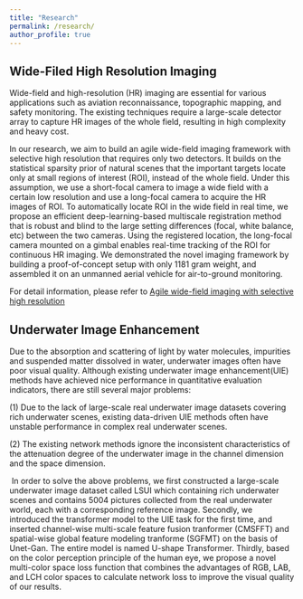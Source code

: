 ```yaml
---
title: "Research"
permalink: /research/
author_profile: true
---
```


## Wide-Filed High Resolution Imaging
 Wide-field and high-resolution (HR) imaging are essential for various applications such as aviation reconnaissance, topographic mapping, and safety monitoring. The existing techniques require a large-scale detector array to capture HR images of the whole field, resulting in high complexity and heavy cost. 

In our research, we aim to build an agile wide-field imaging framework with selective high resolution that requires only two detectors. It builds on the statistical sparsity prior of natural scenes that the important targets locate only at small regions of interest (ROI), instead of the whole field. Under this assumption, we use a short-focal camera to image a wide field with a certain low resolution and use a long-focal camera to acquire the HR images of ROI. To automatically locate ROI in the wide field in real time, we propose an efficient deep-learning-based multiscale registration method that is robust and blind to the large setting differences (focal, white balance, etc) between the two cameras. Using the registered location, the long-focal camera mounted on a gimbal enables real-time tracking of the ROI for continuous HR imaging. We demonstrated the novel imaging framework by building a proof-of-concept setup with only 1181 gram weight, and assembled it on an unmanned aerial vehicle for air-to-ground monitoring. 

For detail information, please refer to [Agile wide-field imaging with selective high resolution](https://www.osapublishing.org/oe/fulltext.cfm?uri=oe-29-22-35602)



##  Underwater Image Enhancement
Due to the absorption and scattering of light by water molecules, impurities and suspended matter dissolved in water, underwater images often have poor visual quality. Although existing underwater image enhancement(UIE) methods have achieved nice performance in quantitative evaluation indicators, there are still several major problems:

(1) Due to the lack of large-scale real underwater image datasets covering rich underwater scenes, existing data-driven UIE methods often have unstable performance in complex real underwater scenes.

(2) The existing network methods ignore the inconsistent characteristics of the attenuation degree of the underwater image in the channel dimension and the space dimension.

​	In order to solve the above problems, we first constructed a large-scale underwater image dataset called LSUI  which containing rich underwater scenes and contains 5004 pictures collected from the real underwater world, each with a corresponding reference image. Secondly, we introduced the transformer model to the UIE task for the first time, and inserted channel-wise multi-scale feature fusion tranformer (CMSFFT) and spatial-wise global feature modeling tranforme (SGFMT) on the basis of Unet-Gan. The entire model is named U-shape Transformer. Thirdly, based on the color perception principle of the human eye, we propose a novel multi-color space loss function that combines the advantages of RGB, LAB, and LCH color spaces to calculate network loss to improve the visual quality of our results.





